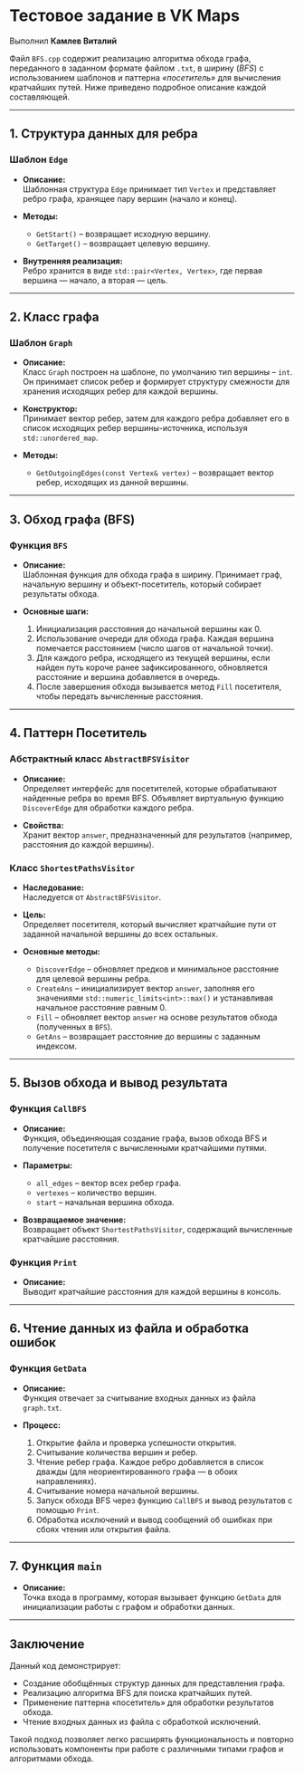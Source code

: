 # Тестовое задание в VK Maps

Выполнил **Камлев Виталий**

Файл `BFS.cpp` содержит реализацию алгоритма обхода графа, переданного в заданном формате файлом `.txt`, в ширину (*BFS*) с использованием шаблонов и паттерна *«посетитель»* для вычисления кратчайших путей. Ниже приведено подробное описание каждой составляющей.

---

## 1. Структура данных для ребра

### Шаблон `Edge`
- **Описание:**  
  Шаблонная структура `Edge` принимает тип `Vertex` и представляет ребро графа, хранящее пару вершин (начало и конец).
  
- **Методы:**
  - `GetStart()` – возвращает исходную вершину.
  - `GetTarget()` – возвращает целевую вершину.
  
- **Внутренняя реализация:**  
  Ребро хранится в виде `std::pair<Vertex, Vertex>`, где первая вершина — начало, а вторая — цель.

---

## 2. Класс графа

### Шаблон `Graph`
- **Описание:**  
  Класс `Graph` построен на шаблоне, по умолчанию тип вершины – `int`. Он принимает список ребер и формирует структуру смежности для хранения исходящих ребер для каждой вершины.
  
- **Конструктор:**  
  Принимает вектор ребер, затем для каждого ребра добавляет его в список исходящих ребер вершины-источника, используя `std::unordered_map`.

- **Методы:**
  - `GetOutgoingEdges(const Vertex& vertex)` – возвращает вектор ребер, исходящих из данной вершины.

---

## 3. Обход графа (BFS)

### Функция `BFS`
- **Описание:**  
  Шаблонная функция для обхода графа в ширину. Принимает граф, начальную вершину и объект-посетитель, который собирает результаты обхода.
  
- **Основные шаги:**
  1. Инициализация расстояния до начальной вершины как 0.
  2. Использование очереди для обхода графа. Каждая вершина помечается расстоянием (число шагов от начальной точки).
  3. Для каждого ребра, исходящего из текущей вершины, если найден путь короче ранее зафиксированного, обновляется расстояние и вершина добавляется в очередь.
  4. После завершения обхода вызывается метод `Fill` посетителя, чтобы передать вычисленные расстояния.

---

## 4. Паттерн Посетитель

### Абстрактный класс `AbstractBFSVisitor`
- **Описание:**  
  Определяет интерфейс для посетителей, которые обрабатывают найденные ребра во время BFS. Объявляет виртуальную функцию `DiscoverEdge` для обработки каждого ребра.
  
- **Свойства:**  
  Хранит вектор `answer`, предназначенный для результатов (например, расстояния до каждой вершины).

### Класс `ShortestPathsVisitor`
- **Наследование:**  
  Наследуется от `AbstractBFSVisitor`.
  
- **Цель:**  
  Определяет посетителя, который вычисляет кратчайшие пути от заданной начальной вершины до всех остальных.
  
- **Основные методы:**
  - `DiscoverEdge` – обновляет предков и минимальное расстояние для целевой вершины ребра.
  - `CreateAns` – инициализирует вектор `answer`, заполняя его значениями `std::numeric_limits<int>::max()` и устанавливая начальное расстояние равным 0.
  - `Fill` – обновляет вектор `answer` на основе результатов обхода (полученных в `BFS`).
  - `GetAns` – возвращает расстояние до вершины с заданным индексом.

---

## 5. Вызов обхода и вывод результата

### Функция `CallBFS`
- **Описание:**  
  Функция, объединяющая создание графа, вызов обхода BFS и получение посетителя с вычисленными кратчайшими путями.
  
- **Параметры:**  
  - `all_edges` – вектор всех ребер графа.
  - `vertexes` – количество вершин.
  - `start` – начальная вершина обхода.

- **Возвращаемое значение:**  
  Возвращает объект `ShortestPathsVisitor`, содержащий вычисленные кратчайшие расстояния.

### Функция `Print`
- **Описание:**  
  Выводит кратчайшие расстояния для каждой вершины в консоль.

---

## 6. Чтение данных из файла и обработка ошибок

### Функция `GetData`
- **Описание:**  
  Функция отвечает за считывание входных данных из файла `graph.txt`.
  
- **Процесс:**
  1. Открытие файла и проверка успешности открытия.
  2. Считывание количества вершин и ребер.
  3. Чтение ребер графа. Каждое ребро добавляется в список дважды (для неориентированного графа — в обоих направлениях).
  4. Считывание номера начальной вершины.
  5. Запуск обхода BFS через функцию `CallBFS` и вывод результатов с помощью `Print`.
  6. Обработка исключений и вывод сообщений об ошибках при сбоях чтения или открытия файла.

---

## 7. Функция `main`
- **Описание:**  
  Точка входа в программу, которая вызывает функцию `GetData` для инициализации работы с графом и обработки данных.

---

## Заключение

Данный код демонстрирует:
- Создание обобщённых структур данных для представления графа.
- Реализацию алгоритма BFS для поиска кратчайших путей.
- Применение паттерна «посетитель» для обработки результатов обхода.
- Чтение входных данных из файла с обработкой исключений.

Такой подход позволяет легко расширять функциональность и повторно использовать компоненты при работе с различными типами графов и алгоритмами обхода.

